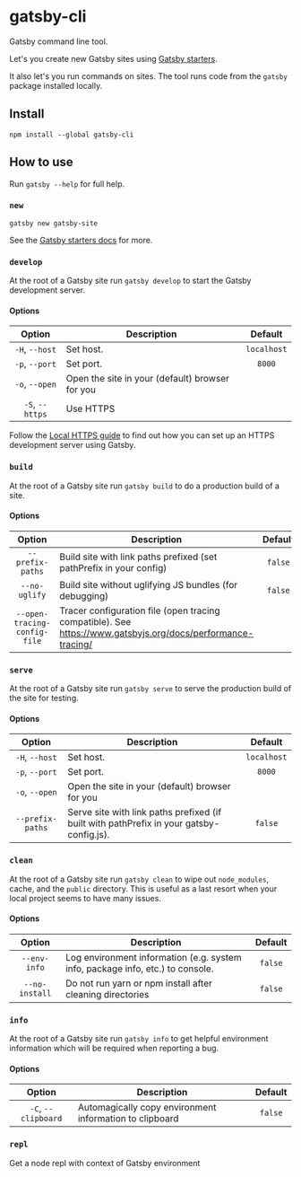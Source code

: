# gatsby-cli

Gatsby command line tool.

Let's you create new Gatsby sites using
[Gatsby starters](https://www.gatsbyjs.org/docs/gatsby-starters/).

It also let's you run commands on sites. The tool runs code from the `gatsby`
package installed locally.

## Install

`npm install --global gatsby-cli`

## How to use

Run `gatsby --help` for full help.

### `new`

`gatsby new gatsby-site`

See the [Gatsby starters docs](https://www.gatsbyjs.org/docs/gatsby-starters/)
for more.

### `develop`

At the root of a Gatsby site run `gatsby develop` to start the Gatsby
development server.

#### Options

|     Option      | Description                                     |   Default   |
| :-------------: | ----------------------------------------------- | :---------: |
| `-H`, `--host`  | Set host.                                       | `localhost` |
| `-p`, `--port`  | Set port.                                       |   `8000`    |
| `-o`, `--open`  | Open the site in your (default) browser for you |             |
| `-S`, `--https` | Use HTTPS                                       |             |

Follow the [Local HTTPS guide](https://www.gatsbyjs.org/docs/local-https/)
to find out how you can set up an HTTPS development server using Gatsby.

### `build`

At the root of a Gatsby site run `gatsby build` to do a production build of a
site.

#### Options

|            Option            | Description                                                                                                 | Default |
| :--------------------------: | ----------------------------------------------------------------------------------------------------------- | :-----: |
|       `--prefix-paths`       | Build site with link paths prefixed (set pathPrefix in your config)                                         | `false` |
|        `--no-uglify`         | Build site without uglifying JS bundles (for debugging)                                                     | `false` |
| `--open-tracing-config-file` | Tracer configuration file (open tracing compatible). See https://www.gatsbyjs.org/docs/performance-tracing/ |         |

### `serve`

At the root of a Gatsby site run `gatsby serve` to serve the production build of
the site for testing.

#### Options

|      Option      | Description                                                                              |   Default   |
| :--------------: | ---------------------------------------------------------------------------------------- | :---------: |
|  `-H`, `--host`  | Set host.                                                                                | `localhost` |
|  `-p`, `--port`  | Set port.                                                                                |   `8000`    |
|  `-o`, `--open`  | Open the site in your (default) browser for you                                          |             |
| `--prefix-paths` | Serve site with link paths prefixed (if built with pathPrefix in your gatsby-config.js). |   `false`   |

### `clean`

At the root of a Gatsby site run `gatsby clean` to wipe out `node_modules`, cache, and the `public` directory. This is useful as a last resort when your local project seems to have many issues.

#### Options

|     Option     | Description                                                                    | Default |
| :------------: | ------------------------------------------------------------------------------ | :-----: |
|  `--env-info`  | Log environment information (e.g. system info, package info, etc.) to console. | `false` |
| `--no-install` | Do not run yarn or npm install after cleaning directories                      | `false` |

### `info`

At the root of a Gatsby site run `gatsby info` to get helpful environment information which will be required when reporting a bug.

#### Options

|       Option        | Description                                             | Default |
| :-----------------: | ------------------------------------------------------- | :-----: |
| `-C`, `--clipboard` | Automagically copy environment information to clipboard | `false` |

### `repl`

Get a node repl with context of Gatsby environment

<!-- TODO: add repl documentation link when ready -->
